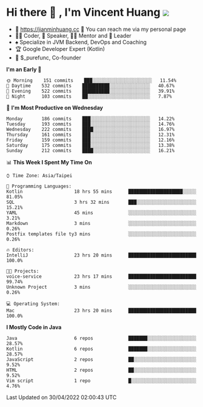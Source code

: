 # Hi there 👋 , I'm Vincent Huang ![](https://komarev.com/ghpvc/?username=Jian-Min-Huang)
- 💎 https://jianminhuang.cc 🙋 You can reach me via my personal page
- 👨‍💻 Coder, 🎤 Speaker, 👨‍🏫 Mentor and 🚀 Leader
- ♠️ Specialize in JVM Backend, DevOps and Coaching
- 🏆 Google Developer Expert (Kotlin)
- 💼 $_purefunc, Co-founder

<!--START_SECTION:waka-->
**I'm an Early 🐤** 

```text
🌞 Morning    151 commits    ███░░░░░░░░░░░░░░░░░░░░░░   11.54% 
🌆 Daytime    532 commits    ██████████░░░░░░░░░░░░░░░   40.67% 
🌃 Evening    522 commits    ██████████░░░░░░░░░░░░░░░   39.91% 
🌙 Night      103 commits    ██░░░░░░░░░░░░░░░░░░░░░░░   7.87%

```
📅 **I'm Most Productive on Wednesday** 

```text
Monday       186 commits    ███░░░░░░░░░░░░░░░░░░░░░░   14.22% 
Tuesday      193 commits    ███░░░░░░░░░░░░░░░░░░░░░░   14.76% 
Wednesday    222 commits    ████░░░░░░░░░░░░░░░░░░░░░   16.97% 
Thursday     161 commits    ███░░░░░░░░░░░░░░░░░░░░░░   12.31% 
Friday       159 commits    ███░░░░░░░░░░░░░░░░░░░░░░   12.16% 
Saturday     175 commits    ███░░░░░░░░░░░░░░░░░░░░░░   13.38% 
Sunday       212 commits    ████░░░░░░░░░░░░░░░░░░░░░   16.21%

```


📊 **This Week I Spent My Time On** 

```text
⌚︎ Time Zone: Asia/Taipei

💬 Programming Languages: 
Kotlin                   18 hrs 55 mins      ████████████████████░░░░░   81.05% 
SQL                      3 hrs 32 mins       ███░░░░░░░░░░░░░░░░░░░░░░   15.21% 
YAML                     45 mins             ░░░░░░░░░░░░░░░░░░░░░░░░░   3.21% 
Markdown                 3 mins              ░░░░░░░░░░░░░░░░░░░░░░░░░   0.26% 
Postfix templates file ty3 mins              ░░░░░░░░░░░░░░░░░░░░░░░░░   0.26%

🔥 Editors: 
IntelliJ                 23 hrs 20 mins      █████████████████████████   100.0%

🐱‍💻 Projects: 
voice-service            23 hrs 17 mins      █████████████████████████   99.74% 
Unknown Project          3 mins              ░░░░░░░░░░░░░░░░░░░░░░░░░   0.26%

💻 Operating System: 
Mac                      23 hrs 20 mins      █████████████████████████   100.0%

```

**I Mostly Code in Java** 

```text
Java                     6 repos             ███████░░░░░░░░░░░░░░░░░░   28.57% 
Kotlin                   6 repos             ███████░░░░░░░░░░░░░░░░░░   28.57% 
JavaScript               2 repos             ██░░░░░░░░░░░░░░░░░░░░░░░   9.52% 
HTML                     2 repos             ██░░░░░░░░░░░░░░░░░░░░░░░   9.52% 
Vim script               1 repo              █░░░░░░░░░░░░░░░░░░░░░░░░   4.76%

```



 Last Updated on 30/04/2022 02:00:43 UTC
<!--END_SECTION:waka-->
